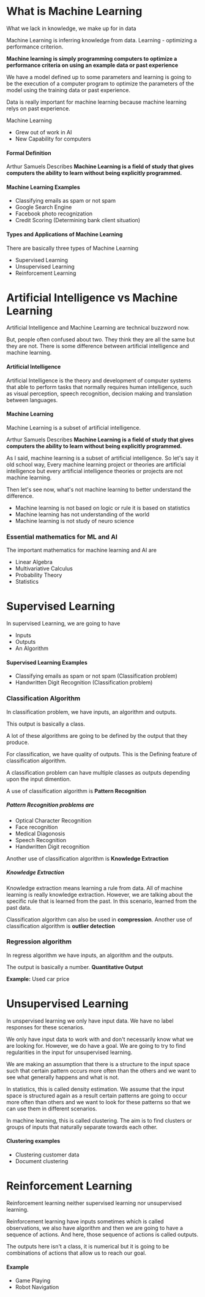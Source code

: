 # What is Machine Learning

What we lack in knowledge, we make up for in data

Machine Learning is inferring knowledge from data. Learning - optimizing a performance criterion.

**Machine learning is simply programming computers to optimize a performance criteria on using an example data or past experience**

We have a model defined up to some parameters and learning is going to be the execution of a computer program to optimize the parameters of the model using the training data or past experience.

Data is really important for machine learning because machine learning relys on past experience.

Machine Learning

- Grew out of work in AI
- New Capability for computers

#### Formal Definition

Arthur Samuels Describes **Machine Learning is a field of study that gives computers the ability to learn without being explicitly programmed.**

#### Machine Learning Examples

- Classifying emails as spam or not spam
- Google Search Engine
- Facebook photo recognization
- Credit Scoring (Determining bank client situation)

#### Types and Applications of Machine Learning

There are basically three types of Machine Learning

- Supervised Learning
- Unsupervised Learning
- Reinforcement Learning

# Artificial Intelligence vs Machine Learning

Artificial Intelligence and Machine Learning are technical buzzword now.

But, people often confused about two. They think they are all the same but they are not. There is some difference between artificial intelligence and machine learning.

#### Artificial Intelligence

Artificial Intelligence is the theory and development of computer systems that able to perform tasks that normally requires human intelligence, such as visual perception, speech recognition, decision making and translation between languages.

#### Machine Learning

Machine Learning is a subset of artificial intelligence.

Arthur Samuels Describes **Machine Learning is a field of study that gives computers the ability to learn without being explicitly programmed.**

As I said, machine learning is a subset of artificial intelligence. So let's say it old school way, Every machine learning project or theories are artificial intelligence but every artificial intelligence theories or projects are not machine learning.

Then let's see now, what's not machine learning to better understand the difference.

- Machine learning is not based on logic or rule it is based on statistics
- Machine learning has not understanding of the world
- Machine learning is not study of neuro science

### Essential mathematics for ML and AI

The important mathematics for machine learning and AI are

- Linear Algebra
- Multivariative Calculus
- Probability Theory
- Statistics

# Supervised Learning

In supervised Learning, we are going to have
  
- Inputs
- Outputs
- An Algorithm
  
#### Supervised Learning Examples

- Classifying emails as spam or not spam (Classification problem)
- Handwritten Digit Recognition (Classification problem)

### Classification Algorithm

In classification problem, we have inputs, an algorithm and outputs.

This output is basically a class.

A lot of these algorithms are going to be defined by the output that they produce.

For classification, we have quality of outputs. This is the Defining feature of classification algorithm.

A classification problem can have multiple classes as outputs depending upon the input dimention.

A use of classification algorithm is **Pattern Recognition**

##### Pattern Recognition problems are

- Optical Character Recognition
- Face recognition
- Medical Diagonosis
- Speech Recognition
- Handwritten Digit recognition

Another use of classification algorithm is **Knowledge Extraction**

##### Knowledge Extraction

Knowledge extraction means learning a rule from data. All of machine learning is really knowledge extraction. However, we are talking about the specific rule that is learned from the past. In this scenario, learned from the past data.

Classification algorithm can also be used in **compression**. Another use of classification algorithm is **outlier detection**

### Regression algorithm

In regress algorithm we have inputs, an algorithm and the outputs.

The output is basically a number. **Quantitative Output**

**Example:** Used car price

# Unsupervised Learning

In unspervised learning we only have input data. We have no label responses for these scenarios.

We only have input data to work with and don't necessarily know what we are looking for. However, we do have a goal. We are going to try to find regularities in the input for unsupervised learning.

We are making an assumption that there is a structure to the input space such that certain pattern occurs more often than the others and we want to see what generally happens and what is not.

In statistics, this is called density estimation. We assume that the input space is structured again as a result certain patterns are going to occur more often than others and we want to look for these patterns so that we can use them in different scenarios.

In machine learning, this is called clustering. The aim is to find clusters or groups of inputs that naturally separate towards each other.

#### Clustering examples

- Clustering customer data
- Document clustering

# Reinforcement Learning

Reinforcement learning neither supervised learning nor unsupervised learning.

Reinforcement learning have inputs sometimes which is called observations, we also have algorithm and then we are going to have a sequence of actions. And here, those sequence of actions is called outputs.

The outputs here isn't a class, it is numerical but it is going to be combinations of actions that allow us to reach our goal.

#### Example

- Game Playing
- Robot Navigation